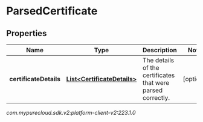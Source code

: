 # ParsedCertificate


## Properties

| Name | Type | Description | Notes |
| ------------ | ------------- | ------------- | ------------- |
| **certificateDetails** | [**List&lt;CertificateDetails&gt;**](CertificateDetails) | The details of the certificates that were parsed correctly. |  [optional] |




_com.mypurecloud.sdk.v2:platform-client-v2:223.1.0_

